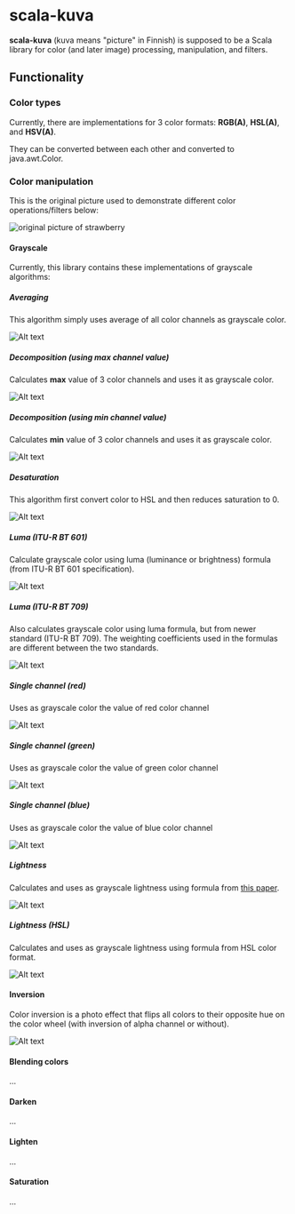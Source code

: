 # scala-kuva

**scala-kuva** (kuva means "picture" in Finnish) is supposed to be a Scala library for color (and later image)
processing, manipulation, and filters.

## Functionality

### Color types

Currently, there are implementations for 3 color formats: **RGB(A)**, **HSL(A)**, and **HSV(A)**.

They can be converted between each other and converted to java.awt.Color.

### Color manipulation

This is the original picture used to demonstrate different color operations/filters below:

![original picture of strawberry](src/main/resources/source/strawberry.png)

#### Grayscale

Currently, this library contains these implementations of grayscale algorithms:

##### Averaging

This algorithm simply uses average of all color channels as grayscale color.

![Alt text](src/main/resources/result/grayscale_averaging_strawberry.png)

##### Decomposition (using max channel value)

Calculates **max** value of 3 color channels and uses it as grayscale color.

![Alt text](src/main/resources/result/grayscale_decomposition_max_strawberry.png)

##### Decomposition (using min channel value)

Calculates **min** value of 3 color channels and uses it as grayscale color.

![Alt text](src/main/resources/result/grayscale_decomposition_min_strawberry.png)

##### Desaturation

This algorithm first convert color to HSL and then reduces saturation to 0.

![Alt text](src/main/resources/result/grayscale_desaturation_strawberry.png)

##### Luma (ITU-R BT 601)

Calculate grayscale color using luma (luminance or brightness) formula (from ITU-R BT 601 specification).

![Alt text](src/main/resources/result/grayscale_luma_bt601_strawberry.png)

##### Luma (ITU-R BT 709)

Also calculates grayscale color using luma formula, but from newer standard (ITU-R BT 709).
The weighting coefficients used in the formulas are different between the two standards.

![Alt text](src/main/resources/result/grayscale_luma_bt709_strawberry.png)

##### Single channel (red)

Uses as grayscale color the value of red color channel

![Alt text](src/main/resources/result/grayscale_single_color_channel_red_strawberry.png)

##### Single channel (green)

Uses as grayscale color the value of green color channel

![Alt text](src/main/resources/result/grayscale_single_color_channel_green_strawberry.png)

##### Single channel (blue)

Uses as grayscale color the value of blue color channel

![Alt text](src/main/resources/result/grayscale_single_color_channel_blue_strawberry.png)

##### Lightness

Calculates and uses as grayscale lightness using formula from [this paper](https://www.academia.edu/13506981).

![Alt text](src/main/resources/result/grayscale_lightness_strawberry.png)

##### Lightness (HSL)

Calculates and uses as grayscale lightness using formula from HSL color format.

![Alt text](src/main/resources/result/grayscale_lightness_hsl_strawberry.png)

#### Inversion

Color inversion is a photo effect that flips all colors to their opposite hue on the color wheel (with inversion of
alpha channel or without).

![Alt text](src/main/resources/result/color_inversion_strawberry.png)

#### Blending colors

...

#### Darken

...

#### Lighten

...

#### Saturation

...
